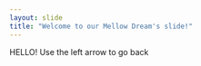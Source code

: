 ```yaml
---
layout: slide
title: "Welcome to our Mellow Dream's slide!"
---
```

HELLO!
Use the left arrow to go back